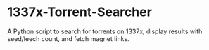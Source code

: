 # 1337x-Torrent-Searcher
A Python script to search for torrents on 1337x, display results with seed/leech count, and fetch magnet links.
